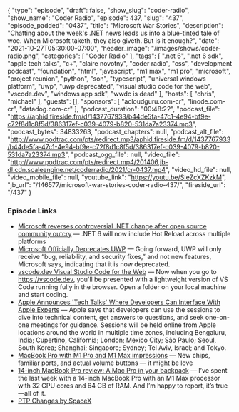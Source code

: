 {
  "type": "episode",
  "draft": false,
  "show_slug": "coder-radio",
  "show_name": "Coder Radio",
  "episode": 437,
  "slug": "437",
  "episode_padded": "0437",
  "title": "Microsoft War Stories",
  "description": "Chatting about the week's .NET news leads us into a blue-tinted tale of woe. When Microsoft taketh, they also giveth. But is it enough?",
  "date": "2021-10-27T05:30:00-07:00",
  "header_image": "/images/shows/coder-radio.png",
  "categories": [
    "Coder Radio"
  ],
  "tags": [
    ".net 6",
    ".net 6 sdk",
    "apple tech talks",
    "c+",
    "claire novotny",
    "coder radio",
    "css",
    "development podcast",
    "foundation",
    "html",
    "javascript",
    "m1 max",
    "m1 pro",
    "microsoft",
    "project reunion",
    "python",
    "son",
    "typescript",
    "universal windows platform",
    "uwp",
    "uwp deprecated",
    "visual studio code for the web",
    "vscode.dev",
    "windows app sdk",
    "wwdc is dead"
  ],
  "hosts": [
    "chris",
    "michael"
  ],
  "guests": [],
  "sponsors": [
    "acloudguru.com-cr",
    "linode.com-cr",
    "datadog.com-cr"
  ],
  "podcast_duration": "00:48:22",
  "podcast_file": "https://aphid.fireside.fm/d/1437767933/b44de5fa-47c1-4e94-bf9e-c72f8d1c8f5d/386317ef-c039-4079-b820-531da7a23374.mp3",
  "podcast_bytes": 34833263,
  "podcast_chapters": null,
  "podcast_alt_file": "http://www.podtrac.com/pts/redirect.mp3/aphid.fireside.fm/d/1437767933/b44de5fa-47c1-4e94-bf9e-c72f8d1c8f5d/386317ef-c039-4079-b820-531da7a23374.mp3",
  "podcast_ogg_file": null,
  "video_file": "http://www.podtrac.com/pts/redirect.mp4/201406.jb-dl.cdn.scaleengine.net/coderradio/2021/cr-0437.mp4",
  "video_hd_file": null,
  "video_mobile_file": null,
  "youtube_link": "https://youtu.be/SIeZcXZKzkM",
  "jb_url": "/146577/microsoft-war-stories-coder-radio-437/",
  "fireside_url": "/437"
}


### Episode Links

  * [Microsoft reverses controversial .NET change after open source community outcry](https://www.theverge.com/2021/10/23/22742282/microsoft-dotnet-hot-reload-u-turn-response "Microsoft reverses controversial .NET change after open source community outcry") — .NET 6 will now include Hot Reload across multiple platforms
  * [Microsoft Officially Deprecates UWP](https://www.thurrott.com/dev/258377/microsoft-officially-deprecates-uwp "Microsoft Officially Deprecates UWP") — Going forward, UWP will only receive “bug, reliability, and security fixes,” and not new features, Microsoft says, indicating that it is now deprecated.
  * [vscode.dev Visual Studio Code for the Web](https://code.visualstudio.com/blogs/2021/10/20/vscode-dev "vscode.dev Visual Studio Code for the Web") — Now when you go to https://vscode.dev, you'll be presented with a lightweight version of VS Code running fully in the browser. Open a folder on your local machine and start coding. 
  * [Apple Announces 'Tech Talks' Where Developers Can Interface With Apple Experts](https://www.macrumors.com/2021/10/20/apple-tech-talks-2021/ "Apple Announces 'Tech Talks' Where Developers Can Interface With Apple Experts") — Apple says that developers can use the sessions to dive into technical content, get answers to questions, and seek one-on-one meetings for guidance. Sessions will be held online from Apple locations around the world in multiple time zones, including Bengaluru, India; Cupertino, California; London; Mexico City; São Paulo; Seoul, South Korea; Shanghai; Singapore; Sydney; Tel Aviv, Israel; and Tokyo.
  * [MacBook Pro with M1 Pro and M1 Max impressions](https://www.theverge.com/22744023/macbook-pro-2021-m1-pro-m1-max-impressions "MacBook Pro with M1 Pro and M1 Max impressions") — New chips, familiar ports, and actual volume buttons — it might be love
  * [14-inch MacBook Pro review: A Mac Pro in your backpack](https://sixcolors.com/post/2021/10/review-14-inch-macbook-pro-2021/ "14-inch MacBook Pro review: A Mac Pro in your backpack") — I’ve spent the last week with a 14-inch MacBook Pro with an M1 Max processor with 32 GPU cores and 64 GB of RAM. And I’m happy to report, it’s true—all of it.
  * [PTP Changes by SpaceX](https://github.com/SpaceExplorationTechnologies/linuxptp/commit/8d4768a7467e5a46dc80373cde6358a034ed9ca7 "PTP Changes by SpaceX")


